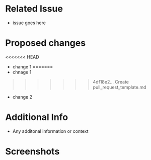 # Related Issue
- issue goes here

# Proposed changes
<<<<<<< HEAD
- change 1
=======
- chnage 1
>>>>>>> 4df18e2... Create pull_request_template.md
- change 2

# Additional Info
- Any additonal information or context

# Screenshots
